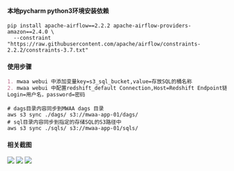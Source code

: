 #### 本地pycharm python3环境安装依赖
```shell
pip install apache-airflow==2.2.2 apache-airflow-providers-amazon==2.4.0 \
  --constraint "https://raw.githubusercontent.com/apache/airflow/constraints-2.2.2/constraints-3.7.txt"
```

#### 使用步骤
```markdown
1. mwaa webui 中添加变量key=s3_sql_bucket,value=存放SQL的桶名称
2. mwaa webui 中配置redshift_default Connection,Host=Redshift Endpoint链接地址，Schema=Redshift数据库，Port=5439
Login=用户名，password=密码
```
```shell
# dags目录内容同步到MWAA dags 目录
aws s3 sync ./dags/ s3://mwaa-app-01/dags/
# sql目录内容同步到指定的存储SQL的S3路径中
aws s3 sync ./sqls/ s3://mwaa-app-01/sqls/
```

#### 相关截图
![](https://pcmyp.oss-accelerate.aliyuncs.com/markdown/20221031223837.png)
![](https://pcmyp.oss-accelerate.aliyuncs.com/markdown/20221031223807.png)
![](https://pcmyp.oss-accelerate.aliyuncs.com/markdown/20221031223442.png)